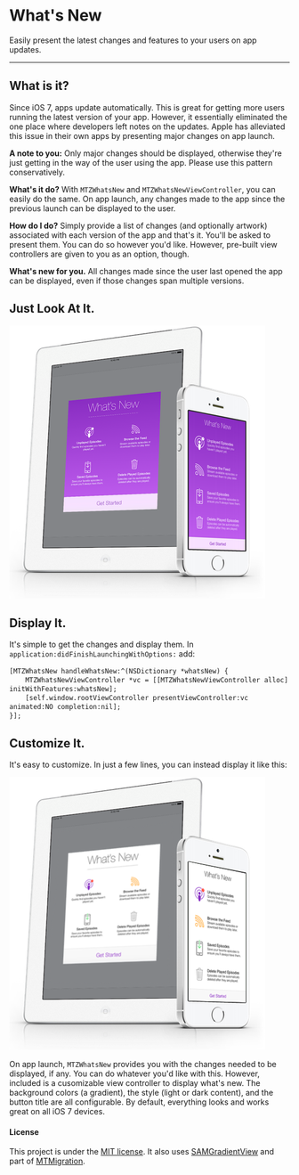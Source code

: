 # What's New

Easily present the latest changes and features to your users on app updates.

----

## What is it?

Since iOS 7, apps update automatically. This is great for getting more users running the latest version of your app. However, it essentially eliminated the one place where developers left notes on the updates. Apple has alleviated this issue in their own apps by presenting major changes on app launch.

**A note to you:**
Only major changes should be displayed, otherwise they're just getting in the way of the user using the app. Please use this pattern conservatively.

**What's it do?** 
With `MTZWhatsNew` and `MTZWhatsNewViewController`, you can easily do the same. On app launch, any changes made to the app since the previous launch can be displayed to the user.

**How do I do?**
Simply provide a list of changes (and optionally artwork) associated with each version of the app and that's it. You'll be asked to present them. You can do so however you'd like. However, pre-built view controllers are given to you as an option, though.

**What's new for you.**
All changes made since the user last opened the app can be displayed, even if those changes span multiple versions.


## Just Look At It.

![Screenshot of What's New](Screenshots/SS.png "Presenting What's New")


## Display It.

It's simple to get the changes and display them. In `application:didFinishLaunchingWithOptions:` add:

```objc
[MTZWhatsNew handleWhatsNew:^(NSDictionary *whatsNew) {
	MTZWhatsNewViewController *vc = [[MTZWhatsNewViewController alloc] initWithFeatures:whatsNew];
	[self.window.rootViewController presentViewController:vc animated:NO completion:nil];
}];
```


## Customize It.

It's easy to customize. In just a few lines, you can instead display it like this:

![Screenshot of What's New](Screenshots/SS2.png "Presenting What's New")

On app launch, ```MTZWhatsNew``` provides you with the changes needed to be displayed, if any. You can do whatever you'd like with this. However, included is a cusomizable view controller to display what's new. The background colors (a gradient), the style (light or dark content), and the button title are all configurable. By default, everything looks and works great on all iOS 7 devices.

#### License

This project is under the [MIT license](https://github.com/mdznr/What-s-New/blob/master/LICENSE.md).
It also uses [SAMGradientView](https://github.com/soffes/SAMGradientView/blob/master/LICENSE) and part of [MTMigration](https://github.com/mysterioustrousers/MTMigration/blob/master/LICENSE).
